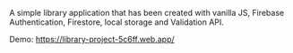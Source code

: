 A simple library application that has been created with vanilla JS, Firebase Authentication, Firestore, local storage and Validation API.

Demo:
https://library-project-5c6ff.web.app/